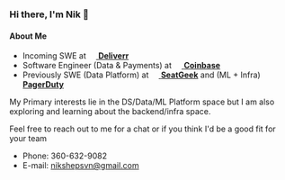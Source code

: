 
### Hi there, I'm Nik 👋

#### About Me
- Incoming SWE at [<img src="https://media.glassdoor.com/sql/2185982/deliverr-squarelogo-1577137352132.png" width="14px" /> **Deliverr**](https://deliverr.com)
- Software Engineer (Data & Payments) at [<img src="https://startupstash.com/wp-content/uploads/2020/04/coinbase-logo.jpg" width="14px" /> **Coinbase**](https://coinbase.com)
- Previously SWE (Data Platform) at [<img src="https://seatgeek.com/images/sg-Spotlight.png" width="14px" /> **SeatGeek**](https://seatgeek.com) and (ML + Infra) [<img src="https://avatars3.githubusercontent.com/u/766800?s=280&v=4" width="14px" /> **PagerDuty**](https://pagerduty.com)


My Primary interests lie in the DS/Data/ML Platform space but I am also exploring and learning about the backend/infra space.

Feel free to reach out to me for a chat or if you think I'd be a good fit for your team
- Phone: 360-632-9082
- E-mail: nikshepsvn@gmail.com
